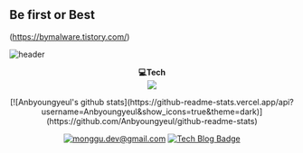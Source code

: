 # 
## Be first or Best

(https://bymalware.tistory.com/)

![header](https://capsule-render.vercel.app/api?type=waving&color=auto&height=300&section=header&text=Welcome&desc=byeong%20Yeol's%20git&descAlign=64&descAlignY=45&fontSize=70&fontAlignY=30)

<p align='center'>
    <strong>💻Tech</strong><br/>
    <img src ='https://img.shields.io/badge/Python-3766AB?style=flat-square&logo=Python&logoColor=white'/>

</p>

<div align=center>
[![Anbyoungyeul's github stats](https://github-readme-stats.vercel.app/api?username=Anbyoungyeul&show_icons=true&theme=dark)](https://github.com/Anbyoungyeul/github-readme-stats)

    
[![monggu.dev@gmail.com](https://img.shields.io/badge/Gmail-d14836?style=flat-square&logo=Gmail&logoColor=white&link=mailto:qudduf9313@gmail.com)](mailto:qudduf9313@gmail.com)
[![Tech Blog Badge](http://img.shields.io/badge/-Tech%20blog-black?style=flat-square&logo=github&link=https://bymalware.tistory.com//)](https://bymalware.tistory.com//) 
